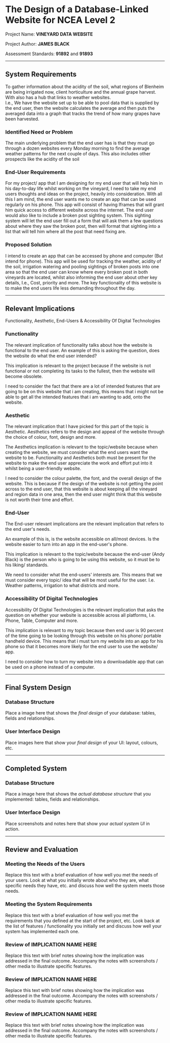 # The Design of a Database-Linked Website for NCEA Level 2

Project Name: **VINEYARD DATA WEBSITE**

Project Author: **JAMES BLACK**

Assessment Standards: **91892** and **91893**


-------------------------------------------------

## System Requirements

To gather information about the acidity of the soil, what regions of Blenheim are being irrigated now, client horticulture and the annual grape harvest. With also has a hub that links to weather websites.    
I.e., We have the website set up to be able to pool data that is supplied by the end user, then the website calculates the average and then puts the averaged data into a graph that tracks the trend of how many grapes have been harvested.  

### Identified Need or Problem

The main underlying problem that the end user has is that they must go through a dozen websites every Monday morning to find the average weather patterns for the next couple of days. This also includes other prospects like the acidity of the soil 

### End-User Requirements

For my project/ app that I am designing for my end user that will help him in his day-to-day life whilst working on the vineyard, I need to take my end users thoughts and ideas on the project, heavily into consideration. With all this I am mind, the end user wants me to create an app that can be used regularly on his phone. This app will consist of having Iframes that will grant him quick access to different website across the internet. The end user would also like to include a broken post sighting system. This sighting system will let the end user fill out a form that will ask them a few questions about where they saw the broken post, then will format that sighting into a list that will tell him where all the post that need fixing are.  

### Proposed Solution

I intend to create an app that can be accessed by phone and computer (But intend for phone). This app will be used for tracking the weather, acidity of the soil, irrigation watering and pooling sightings of broken posts into one area so that the end user can know where every broken post in both vineyards are located, whilst also informing the end user about other key details, I.e., Cost, priority and more. The key functionality of this website is to make the end users life less demanding throughout the day. 


-------------------------------------------------

## Relevant Implications

Functionality,
Aesthetic,
End-Users &
Accessibility Of Digital Technologies

### Functionality

The relevant implication of functionality talks about how the website is functional to the end user. An example of this is asking the question, does the website do what the end user intended? 

This implication is relevant to the project because if the website is not functional or not completing its tasks to the fullest, then the website will become obsolete. 

I need to consider the fact that there are a lot of intended features that are going to be on this website that i am creating, this means that i might not be able to get all the intended features that i am wanting to add, onto the website. 



### Aesthetic

The relevant implication that I have picked for this part of the topic is Aesthetic. Aesthetics refers to the design and appeal of the website through the choice of colour, font, design and more. 

The Aesthetics implication is relevant to the topic/website because when creating the website, we must consider what the end users want the website to be. Functionality and Aesthetics both must be present for the website to make the end user appreciate the work and effort put into it whilst being a user-friendly website. 

I need to consider the colour palette, the font, and the overall design of the website. This is because if the design of the website is not getting the point across to the end user, that this website is about keeping all the vineyard and region data in one area, then the end user might think that this website is not worth their time and effort. 



### End-User

The End-user relevant implications are the relevant implication that refers to the end user's needs. 

An example of this is, is the website accessible on all/most devices. Is the website easier to turn into an app in the end-user's phone.  

This implication is relevant to the topic/website because the end-user (Andy Black) is the person who is going to be using this website, so it must be to his liking/ standards. 

We need to consider what the end-users' interests are. This means that we must consider every topic/ idea that will be most useful for the user. 
I.e. Weather patterns, irrigation to what districts and more. 



### Accessibility Of Digital Technologies

Accessibility Of Digital Technologies is the relevant implication that asks the question on whether your website is accessible across all platforms, I.e. Phone, Table, Computer and more.  

This implication is relevant to my topic because then end user is 90 percent of the time going to be looking through this website on his phone/ portable handheld device. This means that i must turn my website into an app for his phone so that it becomes more likely for the end user to use the website/ app. 

I need to consider how to turn my website into a downloadable app that can be used on a phone instead of a computer. 

-------------------------------------------------

## Final System Design

### Database Structure

Place a image here that shows the *final design* of your database: tables, fields and relationships.

### User Interface Design

Place images here that show your *final design* of your UI: layout, colours, etc.


-------------------------------------------------

## Completed System

### Database Structure

Place a image here that shows the *actual database structure* that you implemented: tables, fields and relationships.

### User Interface Design

Place screenshots and notes here that show your *actual system UI* in action.


-------------------------------------------------

## Review and Evaluation

### Meeting the Needs of the Users

Replace this text with a brief evaluation of how well you met the needs of your users. Look at what you initially wrote about who they are, what specific needs they have, etc. and discuss how well the system meets those needs.

### Meeting the System Requirements

Replace this text with a brief evaluation of how well you met the requirements that you defined at the start of the project, etc. Look back at the list of features / functionality you initially set and discuss how well your system has implemented each one.

### Review of IMPLICATION NAME HERE

Replace this text with brief notes showing how the implication was addressed in the final outcome. Accompany the notes with screenshots / other media to illustrate specific features.

### Review of IMPLICATION NAME HERE

Replace this text with brief notes showing how the implication was addressed in the final outcome. Accompany the notes with screenshots / other media to illustrate specific features.

### Review of IMPLICATION NAME HERE

Replace this text with brief notes showing how the implication was addressed in the final outcome. Accompany the notes with screenshots / other media to illustrate specific features.



